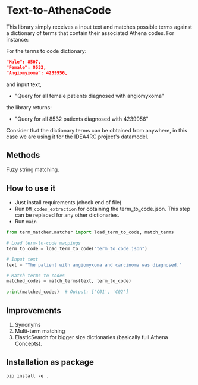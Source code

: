 
# Text-to-AthenaCode 

This library simply receives a input text and matches possible terms against a dictionary of terms that contain their associated Athena codes. For instance:

For the terms to code dictionary:

```json
"Male": 8507,
"Female": 8532,
"Angiomyxoma": 4239956,
```
and input text,
- "Query for all female patients diagnosed with angiomyxoma"


the library returns:

- "Query for all 8532 patients diagnosed with 4239956"


Consider that the dictionary terms can be obtained from anywhere, in this case we are using it for the IDEA4RC project's datamodel. 

## Methods

Fuzy string matching.

## How to use it

- Just install requirements (check end of file)
- Run `DM_codes_extraction` for obtaining the term_to_code.json. This step can be replaced for any other dictionaries.
- Run `main`

```python
from term_matcher.matcher import load_term_to_code, match_terms

# Load term-to-code mappings
term_to_code = load_term_to_code("term_to_code.json")

# Input text
text = "The patient with angiomyxoma and carcinoma was diagnosed."

# Match terms to codes
matched_codes = match_terms(text, term_to_code)

print(matched_codes)  # Output: ['C01', 'C02']
```

## Improvements

1. Synonyms
2. Multi-term matching
3. ElasticSearch for bigger size dictionaries (basically full Athena Concepts).

## Installation as package

```
pip install -e .
```